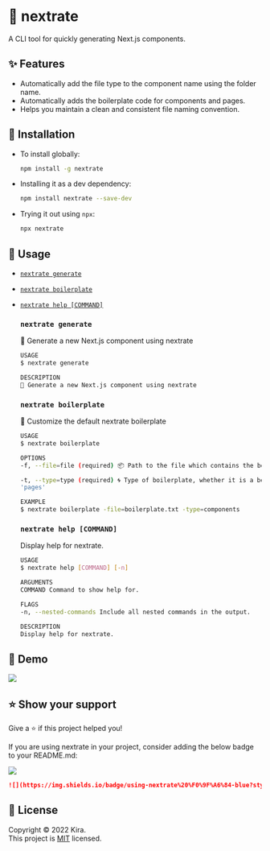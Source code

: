 # 🦄 nextrate

A CLI tool for quickly generating Next.js components.

## ✨ Features

- Automatically add the file type to the component name using the folder name.
- Automatically adds the boilerplate code for components and pages.
- Helps you maintain a clean and consistent file naming convention.

## 🌈 Installation

- To install globally:

  ```bash
  npm install -g nextrate
  ```

- Installing it as a dev dependency:

  ```bash
  npm install nextrate --save-dev
  ```

- Trying it out using `npx`:

  ```bash
  npx nextrate
  ```

## 🔌 Usage

- [`nextrate generate`](#nextrate-generate)
- [`nextrate boilerplate`](#nextrate-boilerplate)
- [`nextrate help [COMMAND]`](#nextrate-help-command)

  ### `nextrate generate`

  👀 Generate a new Next.js component using nextrate

  ```bash
  USAGE
  $ nextrate generate

  DESCRIPTION
  👀 Generate a new Next.js component using nextrate
  ```

  ### `nextrate boilerplate`

  🌈 Customize the default nextrate boilerplate

  ```bash
  USAGE
  $ nextrate boilerplate

  OPTIONS
  -f, --file=file (required) 📦 Path to the file which contains the boilerplate

  -t, --type=type (required) 🌀 Type of boilerplate, whether it is a boilerplate for 'components' or
  'pages'

  EXAMPLE
  $ nextrate boilerplate -file=boilerplate.txt -type=components
  ```

  ### `nextrate help [COMMAND]`

  Display help for nextrate.

  ```bash
  USAGE
  $ nextrate help [COMMAND] [-n]

  ARGUMENTS
  COMMAND Command to show help for.

  FLAGS
  -n, --nested-commands Include all nested commands in the output.

  DESCRIPTION
  Display help for nextrate.
  ```

## 🎉 Demo

![](https://imgur.com/b9LM2iT.png)

## ⭐ Show your support

Give a ⭐️ if this project helped you!

If you are using nextrate in your project, consider adding the below badge to your README.md:

![](https://img.shields.io/badge/using-nextrate%20%F0%9F%A6%84-blue?style=for-the-badge)

```markdown
![](https://img.shields.io/badge/using-nextrate%20%F0%9F%A6%84-blue?style=for-the-badge)
```

## 📝 License

Copyright © 2022 Kira. <br />
This project is [MIT](./LICENSE) licensed.
